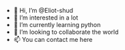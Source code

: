 - 👋 Hi, I’m @Eliot-shud
- 👀 I’m interested in a lot
- 🌱 I’m currently learning python 
- 💞️ I’m looking to collaborate the world
- 📫 You can contact me here

<!---
Eliot-shud/Eliot-shud is a ✨ special ✨ repository because its `README.md` (this file) appears on your GitHub profile.
You can click the Preview link to take a look at your changes.
--->
